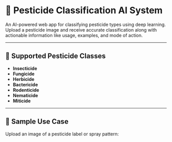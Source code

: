 # 🌿 Pesticide Classification AI System


An AI-powered web app for classifying pesticide types using deep learning. Upload a pesticide image and receive accurate classification along with actionable information like usage, examples, and mode of action.

---

## 🧪 Supported Pesticide Classes

- **Insecticide**
- **Fungicide**
- **Herbicide**
- **Bactericide**
- **Rodenticide**
- **Nematicide**
- **Miticide**

---

## 📸 Sample Use Case

Upload an image of a pesticide label or spray pattern:

